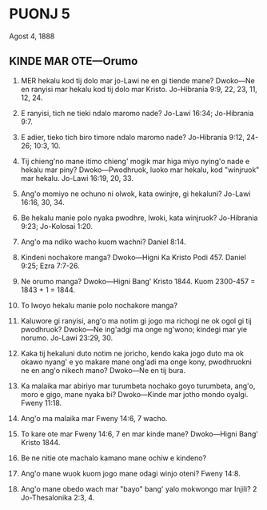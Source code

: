 # PUONJ 5
Agost 4, 1888

## KINDE MAR OTE—Orumo

1. MER hekalu kod tij dolo mar jo-Lawi ne en gi tiende mane? Dwoko—Ne en ranyisi mar hekalu kod tij dolo mar Kristo. Jo-Hibrania 9:9, 22, 23, 11, 12, 24.

2. E ranyisi, tich ne tieki ndalo maromo nade? Jo-Lawi 16:34; Jo-Hibrania 9:7.

3. E adier, tieko tich biro timore ndalo maromo nade? Jo-Hibrania 9:12, 24-26; 10:3, 10.

4. Tij chieng'no mane itimo chieng' mogik mar higa miyo nying'o nade e hekalu mar piny? Dwoko—Pwodhruok, luoko mar hekalu, kod "winjruok" mar hekalu. Jo-Lawi 16:19, 20, 33.

5. Ang'o momiyo ne ochuno ni olwok, kata owinjre, gi hekaluni? Jo-Lawi 16:16, 30, 34.

6. Be hekalu manie polo nyaka pwodhre, lwoki, kata winjruok? Jo-Hibrania 9:23; Jo-Kolosai 1:20.

7. Ang'o ma ndiko wacho kuom wachni? Daniel 8:14.

8. Kindeni nochakore manga? Dwoko—Higni Ka Kristo Podi 457. Daniel 9:25; Ezra 7:7-26.

9. Ne orumo manga? Dwoko—Higni Bang' Kristo 1844. Kuom 2300-457 = 1843 + 1 = 1844.

10. To lwoyo hekalu manie polo nochakore manga?

11. Kaluwore gi ranyisi, ang'o ma notim gi jogo ma richogi ne ok ogol gi tij pwodhruok? Dwoko—Ne ing'adgi ma onge ng'wono; kindegi mar yie norumo. Jo-Lawi 23:29, 30.

12. Kaka tij hekaluni duto notim ne joricho, kendo kaka jogo duto ma ok okawo nyang' e yo makare mane ong'adi ma onge kony, pwodhruokni ne en ang'o nikech mano? Dwoko—Ne en tij bura.

13. Ka malaika mar abiriyo mar turumbeta nochako goyo turumbeta, ang'o, moro e gigo, mane nyaka bi? Dwoko—Kinde mar jotho mondo oyalgi. Fweny 11:18.

14. Ang'o ma malaika mar Fweny 14:6, 7 wacho.

15. To kare ote mar Fweny 14:6, 7 en mar kinde mane? Dwoko—Higni Bang' Kristo 1844.

16. Be ne nitie ote machalo kamano mane ochiw e kindeno?

17. Ang'o mane wuok kuom jogo mane odagi winjo oteni? Fweny 14:8.

18. Ang'o mane obedo wach mar "bayo" bang' yalo mokwongo mar Injili? 2 Jo-Thesalonika 2:3, 4.